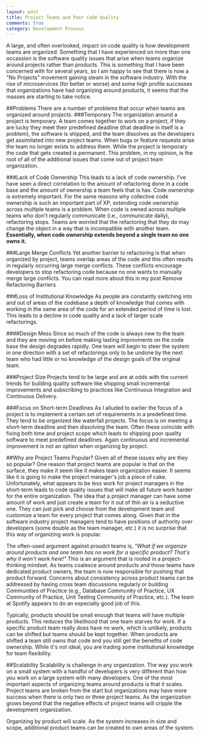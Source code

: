 ```yaml
---
layout: post
title: Project Teams and Poor Code Quality 
comments: true
category: Development Process
---
```


A large, and often overlooked, impact on code quality is how development teams are organized. Something that I have experienced on more than one occassion is the software quality issues that arise when teams organize around projects rather than products. This is something that I have been concerned with for several years, so I am happy to see that there is now a "No Projects" movement gaining steam in the software industry. With the rise of microservices (for better or worse) and some high profile successes that organizations have had organizing around products, it seems that the masses are starting to take notice.

<!--more-->
##Problems
There are a number of problems that occur when teams are organized around projects. 
###Temporary
The organization around a project is temporary. A team comes together to work on a project, if they are lucky they meet their predefined deadline (that deadline in itself is a problem), the software is shipped, and the team dissolves as the developers get assimilated into new project teams. When bugs or feature requests arise the team no longer exists to address them. While the project is temporary the code that gets created is permanent. This problem, in my opinion, is the root of all of the additional issues that come out of project team organization.

###Lack of Code Ownership
This leads to a lack of code ownership. I've have seen a direct correlation to the amount of refactoring done in a code base and the amount of ownership a team feels that is has. Code ownership is extremely important. For the same reasons why collective code ownership is such an important part of XP, extending code ownership across multiple teams is a problem. When code is owned across multiple teams who don't regularly communicate (i.e., communicate daily), refactoring stops. Teams are worried that the refactoring that they do may change the object in a way that is incompatible with another team. **Essentially, when code ownership extends beyond a single team no one owns it.**

###Large Merge Conflicts
Yet another barrier to refactoring is that when organized by project, teams overlap areas of the code and this often results in regularly occurring large merge conflicts. These conflicts encourage developers to stop refactoring code because no one wants to manually merge large conflicts. You can read more about this in my post <LINK>Remove Refactoring Barriers</LINK>

###Loss of Institutional Knowledge
As people are constantly switching into and out of areas of the codebase a depth of knowledge that comes with working in the same area of the code for an extended period of time is lost. This leads to a decline in code quality and a lack of larger scale refactorings.

####Design Mess
Since so much of the code is always new to the team and they are moving on before making lasting improvments on the code base the design degrades rapidly. One team will begin to steer the system in one direction with a set of refactorings only to be undone by the next team who had little or no knowledge of the design goals of the original team.

###Project Size 
Projects tend to be large and are at odds with the current trends for building quality software like shipping small incremental improvements and subscribing to practices like Continuous Integration and Continuous Delivery. 

###Focus on Short-term Deadlines 
As I alluded to earlier the focus of a project is to implement a certain set of requirements in a predefined time. They tend to be organized like waterfall projects. The focus is on meeting a short-term deadline and then dissolving the team. Often these coincide with fixing both time and project scope which leads to shipping poor quality software to meet predefined deadlines. Again continuous and incremental improvement is not an option when organizing by project.

##Why are Project Teams Popular?
Given all of these issues why are they so popular? One reason that project teams are popular is that on the surface, they make it seem like it makes team organization easier. It seems like it is going to make the project manager's job a piece of cake. Unfortunately, what appears to be less work for project managers in the short-term leads to code quality issues that will make all future work harder for the entire organization. The idea that a project manager can have some amount of work and just create a team for it out of thin air is a seductive one. They can just pick and choose from the development team and customize a team for every project that comes along. Given that in the software industry project managers tend to have positions of authority over developers (some double as the team manager, etc.) it is no surprise that this way of organizing work is popular.

The often-used argument against proudct teams is, *"What if we organize around products and one team has no work for a specific product? That's why it won't work here!"* This is an argument that is rooted in a project-thinking mindset. As teams coalesce around products and those teams have dedicated product owners, the team is now responsible for pushing that product forward. Concerns about consistency across product teams can be addressed by having cross team discussions regularly or building Communities of Practice (e.g., Database Community of Practice, UX Community of Practice, Unit Testing Community of Practice, etc.). The team at Spotify appears to do an especially good job of this.  

Typically, products should be small enough that teams will have multiple products. This reduces the likelihood that one team starves for work. If a specific product team really does have no work, which is unlikely, products can be shifted but teams should be kept together. When products are shifted a team still owns that code and you still get the benefits of code ownership. While it's not ideal, you are trading some institutional knowledge for team flexibility. 

##Scalability
Scalability is challenge in any organization. The way you work on a small system with a handful of developers is very different than how you work on a large system with many developers. One of the most important aspects of organizing teams around products is that it scales.  Project teams are broken from the start but organizations may have more success when there is only two or three project teams.  As the organization grows beyond that the negative effects of project teams will cripple the development organization.

Organizing by product will scale. As the system increases in size and scope, additional product teams can be created to own areas of the system.


